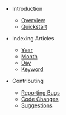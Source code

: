 - Introduction

  - [Overview](README.md)
  - [Quickstart](quickstart.md)

- Indexing Articles

  - [Year](indexing/year.md)
  - [Month](indexing/month.md)
  - [Day](indexing/day.md)
  - [Keyword](indexing/keyword.md)

- Contributing

  - [Reporting Bugs](contributing/reporting-bugs.md)
  - [Code Changes](contributing/code-changes.md)
  - [Suggestions](contributing/suggestions.md)